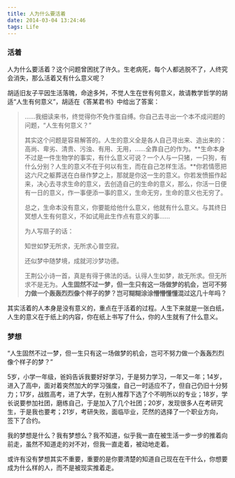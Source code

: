 ```yaml
---
title: 人为什么要活着
date: 2014-03-04 13:24:46
tags: Life
---
```


### 活着 ###

人为什么要活着？这个问题曾困扰了许久。生老病死，每个人都逃脱不了，人终究会消失，那么活着又有什么意义呢？

胡适旧友子平因生活落魄，命途多舛，不觉人生在世有何意义，故请教学哲学的胡适“人生有何意义”，胡适在《答某君书》中给出了答案：

> ……我细读来书，终觉得你不免作茧自缚。你自己去寻出一个本不成问题的问题，“人生有何意义？”
> 
> 其实这个问题是容易解答的。人生的意义全是各人自己寻出来、造出来的：高尚、卑劣、清贵、污浊、有用、无用，……全靠自己的作为。**生命本身不过是一件生物学的事实，有什么意义可说？一个人与一只猪，一只狗，有什么分别？人生的意义不在于何以有生，而在自己怎样生活。**你若情愿把这六尺之躯葬送在白昼作梦之上，那就是你这一生的意义。你若发愤振作起来，决心去寻求生命的意义，去创造自己的生命的意义，那么，你活一日便有一日的意义，作一事便添一事的意义，生命无穷，生命的意义也无穷了。 
>
>总之，生命本没有意义，你要能给他什么意义，他就有什么意义。与其终日冥想人生有何意义，不如试用此生作点有意义的事…… 
>
>为人写扇子的话： 
>
>知世如梦无所求，无所求心普空寂。 
>
>还似梦中随梦境，成就河沙梦功德。 
>
>王荆公小诗一首，真是有得于佛法的话。认得人生如梦，故无所求。但无所求不是无为。**人生固然不过一梦，但一生只有这一场做梦的机会，岂可不努力做一个轰轰烈烈像个样子的梦？岂可糊糊涂涂懵懵懂懂混过这几十年吗？**


其实活着的人本身是没有意义的，重点在于活着的过程。人生下来就是一张白纸，人生的意义在于纸上的内容，你在纸上书写了什么，你的人生就有了什么意义。

### 梦想 ###

“人生固然不过一梦，但一生只有这一场做梦的机会，岂可不努力做一个轰轰烈烈像个样子的梦？”

5岁，小学一年级，爸妈告诉我要好好学习，于是努力学习，一年又一年；14岁，进入了高中，面对着突然加大的学习强度，自己一时适应不了，但自己仍旧十分努力；17岁，战胜高考，进了大学，在别人推荐下选了个不明所以的专业；18岁，学长说要参加社团，磨练自己，于是加入了几个社团；20岁，发现很多人在考研究生，于是我也要考；21岁，考研失败，面临毕业，茫然的选择了一个职业方向，签下了合约。

我的梦想是什么？我有梦想么？我不知道，似乎我一直在被生活一步一步的推着向前走，虽然不知道走的对不对，但我一直走着，被动地走着。

或许有没有梦想其实不重要，重要的是你要清楚的知道自己现在在干什么，你想要成为什么样的人，而不是被现实推着走。